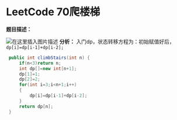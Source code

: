 # LeetCode 70爬楼梯

**题目描述：**

![在这里插入图片描述](https://img-blog.csdnimg.cn/20201122153358363.png?x-oss-process=image/watermark,type_ZmFuZ3poZW5naGVpdGk,shadow_10,text_aHR0cHM6Ly9ibG9nLmNzZG4ubmV0L3FxXzQwNjkzMTcx,size_1,color_FFFFFF,t_70#pic_center)
**分析：**
入门dp，状态转移方程为：初始赋值好后，`dp[i]=dp[i-1]+dp[i-2];`

```java
 public int climbStairs(int n) {
     if(n<3)return n;
	 int dp[]=new int[n+1];
	 dp[1]=1;
	 dp[2]=2;
	 for(int i=3;i<n+1;i++)
	 {
		 dp[i]=dp[i-1]+dp[i-2];
	 }
	 return dp[n];
 }
```

